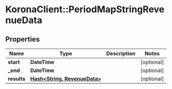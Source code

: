 # KoronaClient::PeriodMapStringRevenueData

## Properties
Name | Type | Description | Notes
------------ | ------------- | ------------- | -------------
**start** | **DateTime** |  | [optional] 
**_end** | **DateTime** |  | [optional] 
**results** | [**Hash&lt;String, RevenueData&gt;**](RevenueData.md) |  | [optional] 


